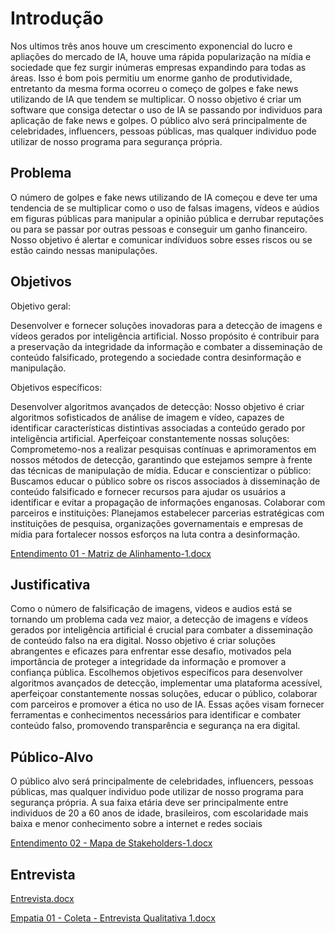 # Introdução

Nos ultimos três anos houve um crescimento exponencial do lucro e apliações do mercado de IA, houve uma rápida popularização na mídia e sociedade que fez surgir inúmeras empresas
expandindo para todas as áreas. Isso é bom pois permitiu um enorme ganho de produtividade, entretanto da mesma forma ocorreu o começo de golpes e fake news utilizando de IA que tendem se multiplicar. O nosso objetivo é criar um software que consiga detectar o uso de IA se passando por individuos para aplicação de fake news e golpes. O público alvo será principalmente de celebridades, influencers, pessoas públicas, mas qualquer individuo pode utilizar de nosso programa para segurança própria. 

## Problema

O número de golpes e fake news utilizando de IA começou e deve ter uma tendencia de se multiplicar como o uso de falsas imagens, vídeos e aúdios em figuras públicas para manipular a opinião pública e derrubar reputações ou para se passar por outras pessoas e conseguir um ganho financeiro. Nosso objetivo é alertar e comunicar indíviduos sobre esses riscos ou se estão caindo nessas manipulações.


## Objetivos

Objetivo geral:

Desenvolver e fornecer soluções inovadoras para a detecção de imagens e vídeos gerados por inteligência artificial. Nosso propósito é contribuir para a preservação da integridade da informação e combater a disseminação de conteúdo falsificado, protegendo a sociedade contra desinformação e manipulação.

Objetivos específicos:

Desenvolver algoritmos avançados de detecção: Nosso objetivo é criar algoritmos sofisticados de análise de imagem e vídeo, capazes de identificar características distintivas associadas a conteúdo gerado por inteligência artificial.
Aperfeiçoar constantemente nossas soluções: Comprometemo-nos a realizar pesquisas contínuas e aprimoramentos em nossos métodos de detecção, garantindo que estejamos sempre à frente das técnicas de manipulação de mídia.
Educar e conscientizar o público: Buscamos educar o público sobre os riscos associados à disseminação de conteúdo falsificado e fornecer recursos para ajudar os usuários a identificar e evitar a propagação de informações enganosas.
Colaborar com parceiros e instituições: Planejamos estabelecer parcerias estratégicas com instituições de pesquisa, organizações governamentais e empresas de mídia para fortalecer nossos esforços na luta contra a desinformação.

[Entendimento 01 - Matriz de Alinhamento-1.docx](https://github.com/ICEI-PUC-Minas-PBR-SI/pbr-si-2024-1-1-ti-aw-t1-aicheck/files/15055779/Entendimento.01.-.Matriz.de.Alinhamento-1.docx)

## Justificativa

Como o número de falsificação de imagens, videos e audios está se tornando um problema cada vez maior, a detecção de imagens e vídeos gerados por inteligência artificial é crucial para combater a disseminação de conteúdo falso na era digital. Nosso objetivo é criar soluções abrangentes e eficazes para enfrentar esse desafio, motivados pela importância de proteger a integridade da informação e promover a confiança pública. Escolhemos objetivos específicos para desenvolver algoritmos avançados de detecção, implementar uma plataforma acessível, aperfeiçoar constantemente nossas soluções, educar o público, colaborar com parceiros e promover a ética no uso de IA. Essas ações visam fornecer ferramentas e conhecimentos necessários para identificar e combater conteúdo falso, promovendo transparência e segurança na era digital.

## Público-Alvo

O público alvo será principalmente de celebridades, influencers, pessoas públicas, mas qualquer individuo pode utilizar de nosso programa para segurança própria. A sua faixa etária deve ser principalmente entre individuos de 20 a 60 anos de idade, brasileiros, com escolaridade mais baixa e menor conhecimento sobre a internet e redes sociais

[Entendimento 02 - Mapa de Stakeholders-1.docx](https://github.com/ICEI-PUC-Minas-PBR-SI/pbr-si-2024-1-1-ti-aw-t1-aicheck/files/15055784/Entendimento.02.-.Mapa.de.Stakeholders-1.docx)

## Entrevista

[Entrevista.docx](https://github.com/ICEI-PUC-Minas-PBR-SI/pbr-si-2024-1-1-ti-aw-t1-aicheck/files/15055849/Entrevista.docx)

[Empatia 01 - Coleta - Entrevista Qualitativa 1.docx](https://github.com/ICEI-PUC-Minas-PBR-SI/pbr-si-2024-1-1-ti-aw-t1-aicheck/files/15055852/Empatia.01.-.Coleta.-.Entrevista.Qualitativa.1.docx)
